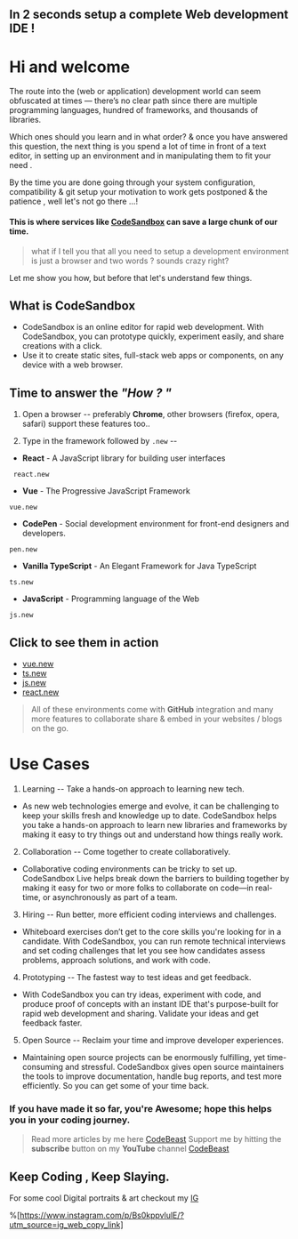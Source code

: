## In 2 seconds setup a complete Web development IDE !

# Hi and welcome
The route into the (web or application) development world can seem obfuscated at times — there’s no clear path since there are multiple programming languages, hundred of frameworks, and thousands of libraries. 

Which ones should you learn and in what order? & once you have answered this question, the next thing is you spend a lot of time in front of a text editor, in setting up an environment and in manipulating them to fit your need . 


By the time you are done going through your system configuration, compatibility & git setup your motivation to work gets postponed & the patience , well let's not go there ...! 
#### This is where services like  [CodeSandbox](https://codesandbox.io/) can save a large chunk of our time.

> what if I tell you that all you need to setup a development environment is just a browser and two words ? sounds crazy right? 

Let me show you how, but before that let's understand few things.


## What is CodeSandbox

- CodeSandbox is an online editor for rapid web development. With CodeSandbox, you can prototype quickly, experiment easily, and share creations with a click.
- Use it to create static sites, full-stack web apps or components, on any device with a web browser.

## Time to answer the *"How ? "*

1. Open a browser 
--
preferably **Chrome**, other browsers (firefox, opera, safari) support these features too..

2. Type in the framework followed by `.new`
--

-  **React** - A JavaScript library for building user interfaces
```
 react.new
``` 
- **Vue** - The Progressive JavaScript Framework
```
vue.new
``` 
- **CodePen** - Social development environment for front-end designers and developers.
```
pen.new
``` 
- **Vanilla TypeScript** - An Elegant Framework for Java TypeScript
```
ts.new
``` 
- **JavaScript** - Programming language of the Web
```
js.new
``` 

## Click to see them in action 
 
-  [vue.new](https://codesandbox.io/s/vue)
- [ts.new](https://codesandbox.io/s/vanilla-ts) 
- [js.new](https://codesandbox.io/s/vanilla) 
- [react.new](https://codesandbox.io/s/new) 

> All of these environments come with **GitHub** integration and many more features to collaborate share & embed in your websites / blogs on the go.



# Use Cases


1. Learning
--
Take a hands-on approach to learning new tech.
- As new web technologies emerge and evolve, it can be challenging to keep your skills fresh and knowledge up to date. CodeSandbox helps you take a hands-on approach to learn new libraries and frameworks by making it easy to try things out and understand how things really work.



2. Collaboration
--
Come together to create collaboratively.
- Collaborative coding environments can be tricky to set up. CodeSandbox Live helps break down the barriers to building together by making it easy for two or more folks to collaborate on code—in real-time, or asynchronously as part of a team.



3. Hiring
--
Run better, more efficient coding interviews and challenges.
- Whiteboard exercises don’t get to the core skills you're looking for in a candidate. With CodeSandbox, you can run remote technical interviews and set coding challenges that let you see how candidates assess problems, approach solutions, and work with code.



4. Prototyping
--
The fastest way to test ideas and get feedback.
- With CodeSandbox you can try ideas, experiment with code, and produce proof of concepts with an instant IDE that's purpose-built for rapid web development and sharing. Validate your ideas and get feedback faster.



5. Open Source
--
Reclaim your time and improve developer experiences.
- Maintaining open source projects can be enormously fulfilling, yet time-consuming and stressful. CodeSandbox gives open source maintainers the tools to improve documentation, handle bug reports, and test more efficiently. So you can get some of your time back.

### If you have made it so far, you're **Awesome**; hope this helps you in your **coding journey**.

> Read more articles by me here  [CodeBeast](https://medium.com/@bhageshhunakunti) 
> Support me by hitting the **subscribe** button on my **YouTube** channel  [CodeBeast](https://www.youtube.com/channel/UCHPrekRJR20NV4RxFRe6vBw)

## Keep Coding , Keep Slaying.

For some cool Digital portraits & art checkout my  [IG](https://www.instagram.com/bhagesh_artbeast/) 

%[https://www.instagram.com/p/Bs0kppvlulE/?utm_source=ig_web_copy_link]




